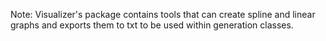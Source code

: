 Note: Visualizer's package contains tools that can create spline and linear graphs and exports them to txt to be used within generation classes.
